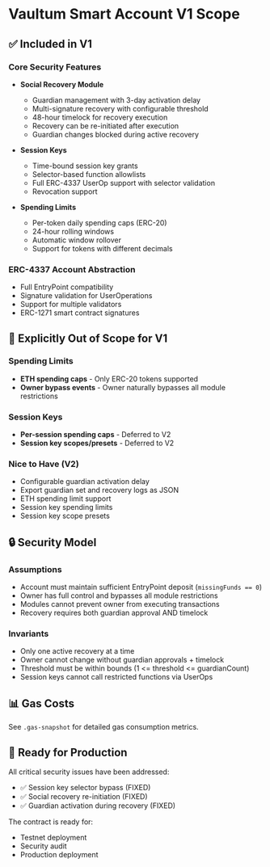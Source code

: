 # Vaultum Smart Account V1 Scope

## ✅ Included in V1

### Core Security Features
- **Social Recovery Module**
  - Guardian management with 3-day activation delay
  - Multi-signature recovery with configurable threshold
  - 48-hour timelock for recovery execution
  - Recovery can be re-initiated after execution
  - Guardian changes blocked during active recovery

- **Session Keys**
  - Time-bound session key grants
  - Selector-based function allowlists
  - Full ERC-4337 UserOp support with selector validation
  - Revocation support

- **Spending Limits**
  - Per-token daily spending caps (ERC-20)
  - 24-hour rolling windows
  - Automatic window rollover
  - Support for tokens with different decimals

### ERC-4337 Account Abstraction
- Full EntryPoint compatibility
- Signature validation for UserOperations
- Support for multiple validators
- ERC-1271 smart contract signatures

## 📝 Explicitly Out of Scope for V1

### Spending Limits
- **ETH spending caps** - Only ERC-20 tokens supported
- **Owner bypass events** - Owner naturally bypasses all module restrictions

### Session Keys
- **Per-session spending caps** - Deferred to V2
- **Session key scopes/presets** - Deferred to V2

### Nice to Have (V2)
- Configurable guardian activation delay
- Export guardian set and recovery logs as JSON
- ETH spending limit support
- Session key spending limits
- Session key scope presets

## 🔒 Security Model

### Assumptions
- Account must maintain sufficient EntryPoint deposit (`missingFunds == 0`)
- Owner has full control and bypasses all module restrictions
- Modules cannot prevent owner from executing transactions
- Recovery requires both guardian approval AND timelock

### Invariants
- Only one active recovery at a time
- Owner cannot change without guardian approvals + timelock
- Threshold must be within bounds (1 <= threshold <= guardianCount)
- Session keys cannot call restricted functions via UserOps

## 📊 Gas Costs
See `.gas-snapshot` for detailed gas consumption metrics.

## 🚀 Ready for Production
All critical security issues have been addressed:
- ✅ Session key selector bypass (FIXED)
- ✅ Social recovery re-initiation (FIXED)  
- ✅ Guardian activation during recovery (FIXED)

The contract is ready for:
- Testnet deployment
- Security audit
- Production deployment
